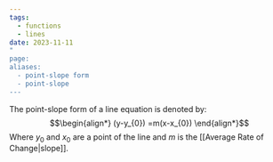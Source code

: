 ```yaml
---
tags:
  - functions
  - lines
date: 2023-11-11
"
page: 
aliases:
  - point-slope form
  - point-slope
---
```

The point-slope form of a line equation is denoted by:
$$\begin{align*}
(y-y_{0}) =m(x-x_{0})
\end{align*}$$
Where $y_{0}$ and $x_{0}$ are a point of the line and $m$ is the [[Average Rate of Change|slope]].